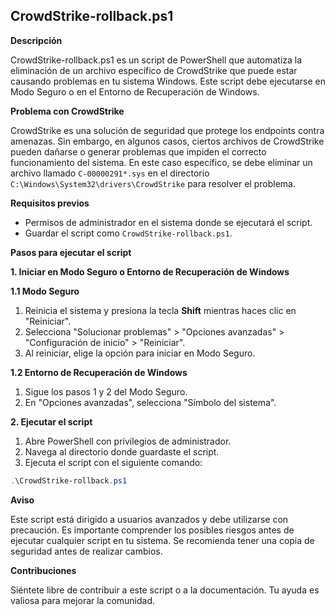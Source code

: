 ## CrowdStrike-rollback.ps1

**Descripción**

CrowdStrike-rollback.ps1 es un script de PowerShell que automatiza la eliminación de un archivo específico de CrowdStrike que puede estar causando problemas en tu sistema Windows. Este script debe ejecutarse en Modo Seguro o en el Entorno de Recuperación de Windows.

**Problema con CrowdStrike**

CrowdStrike es una solución de seguridad que protege los endpoints contra amenazas. Sin embargo, en algunos casos, ciertos archivos de CrowdStrike pueden dañarse o generar problemas que impiden el correcto funcionamiento del sistema. En este caso específico, se debe eliminar un archivo llamado `C-00000291*.sys` en el directorio `C:\Windows\System32\drivers\CrowdStrike` para resolver el problema.

**Requisitos previos**

- Permisos de administrador en el sistema donde se ejecutará el script.
- Guardar el script como `CrowdStrike-rollback.ps1`.

**Pasos para ejecutar el script**

**1. Iniciar en Modo Seguro o Entorno de Recuperación de Windows**

**1.1 Modo Seguro**

1. Reinicia el sistema y presiona la tecla **Shift** mientras haces clic en "Reiniciar".
2. Selecciona "Solucionar problemas" > "Opciones avanzadas" > "Configuración de inicio" > "Reiniciar".
3. Al reiniciar, elige la opción para iniciar en Modo Seguro.

**1.2 Entorno de Recuperación de Windows**

1. Sigue los pasos 1 y 2 del Modo Seguro.
2. En "Opciones avanzadas", selecciona "Símbolo del sistema".

**2. Ejecutar el script**

1. Abre PowerShell con privilegios de administrador.
2. Navega al directorio donde guardaste el script.
3. Ejecuta el script con el siguiente comando:

```powershell
.\CrowdStrike-rollback.ps1
```

**Aviso**

Este script está dirigido a usuarios avanzados y debe utilizarse con precaución. Es importante comprender los posibles riesgos antes de ejecutar cualquier script en tu sistema. Se recomienda tener una copia de seguridad antes de realizar cambios.

**Contribuciones**

Siéntete libre de contribuir a este script o a la documentación. Tu ayuda es valiosa para mejorar la comunidad.
